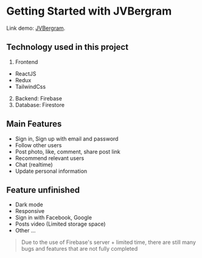 # Getting Started with JVBergram

Link demo: [JVBergram](https://github.com/facebook/create-react-app).

## Technology used in this project

1. Frontend
- ReactJS
- Redux
- TailwindCss
2. Backend: Firebase
3. Database: Firestore

## Main Features
- Sign in, Sign up with email and password
- Follow other users
- Post photo, like, comment, share post link
- Recommend relevant users
- Chat (realtime)
- Update personal information

## Feature unfinished
- Dark mode 
- Responsive
- Sign in with Facebook, Google
- Posts video (Limited storage space)
- Other ...


> Due to the use of Firebase's server + limited time, there are still many bugs and features that are not fully completed